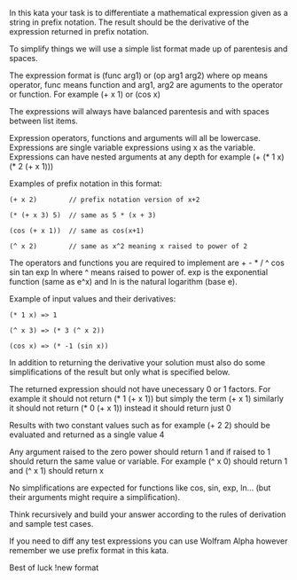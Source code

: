 In this kata your task is to differentiate a mathematical expression given as a string in prefix notation. The result should be the derivative of the expression returned in prefix notation.

To simplify things we will use a simple list format made up of parentesis and spaces.

The expression format is (func arg1) or (op arg1 arg2) where op means operator, func means function and arg1, arg2 are aguments to the operator or function. For example (+ x 1) or (cos x)

The expressions will always have balanced parentesis and with spaces between list items.

Expression operators, functions and arguments will all be lowercase.
Expressions are single variable expressions using x as the variable.
Expressions can have nested arguments at any depth for example (+ (* 1 x) (* 2 (+ x 1)))

Examples of prefix notation in this format:
```
(+ x 2)        // prefix notation version of x+2

(* (+ x 3) 5)  // same as 5 * (x + 3)

(cos (+ x 1))  // same as cos(x+1)

(^ x 2)        // same as x^2 meaning x raised to power of 2
```
The operators and functions you are required to implement are + - * / ^ cos sin tan exp ln where ^ means raised to power of. exp is the exponential function (same as e^x) and ln is the natural logarithm (base e).

Example of input values and their derivatives:
```
(* 1 x) => 1

(^ x 3) => (* 3 (^ x 2))

(cos x) => (* -1 (sin x))
```
In addition to returning the derivative your solution must also do some simplifications of the result but only what is specified below.

The returned expression should not have unecessary 0 or 1 factors. For example it should not return (* 1 (+ x 1)) but simply the term (+ x 1) similarly it should not return (* 0 (+ x 1)) instead it should return just 0

Results with two constant values such as for example (+ 2 2) should be evaluated and returned as a single value 4

Any argument raised to the zero power should return 1 and if raised to 1 should return the same value or variable. For example (^ x 0) should return 1 and (^ x 1) should return x

No simplifications are expected for functions like cos, sin, exp, ln... (but their arguments might require a simplification).

Think recursively and build your answer according to the rules of derivation and sample test cases.

If you need to diff any test expressions you can use Wolfram Alpha however remember we use prefix format in this kata.

Best of luck !new format
